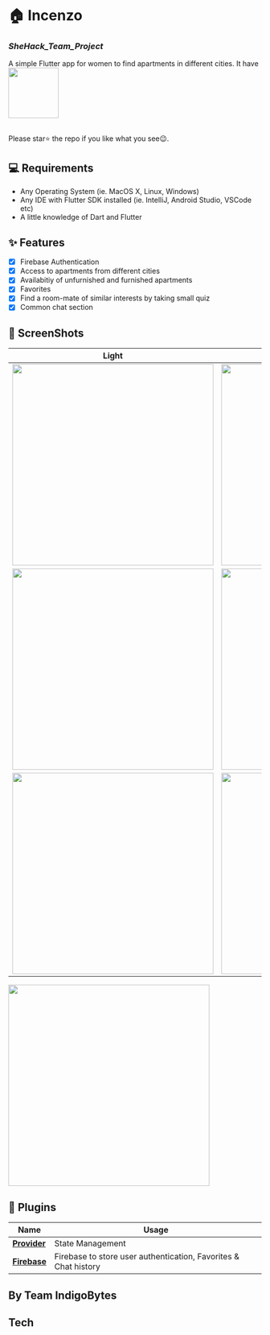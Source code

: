 # 🏠 Incenzo 
### _SheHack_Team_Project_
A simple Flutter app for women to find apartments in different cities. It have 
<img src="/ss/logo.png" width="100"> 

<br> Please star⭐ the repo if you like what you see😉.

## 💻 Requirements

- Any Operating System (ie. MacOS X, Linux, Windows)
- Any IDE with Flutter SDK installed (ie. IntelliJ, Android Studio, VSCode etc)
- A little knowledge of Dart and Flutter

## ✨ Features

- [x] Firebase Authentication
- [x] Access to apartments from different cities
- [x] Availabitiy of unfurnished and furnished apartments
- [x] Favorites
- [x] Find a room-mate of similar interests by taking small quiz
- [x] Common chat section

## 📸 ScreenShots


| Light                             | Dark                              |
| --------------------------------- | --------------------------------- |
| <img src="/ss/ss_1.png" width="400">  | <img src="/ss/ss_2.png" width="400">  |
| <img src="/ss/ss_3.png" width="400">  | <img src="/ss/ss_4.png" width="400">  |
| <img src="/ss/ss_5.png" width="400">  | <img src="/ss/ss_6.png" width="400">  |
<img src="/ss/ss_7.png" width="400">  


## 🔌 Plugins

| Name                                                    | Usage                                               |
| ------------------------------------------------------- | --------------------------------------------------- |
| [**Provider**](https://pub.dev/packages/provider)       | State Management                                    |
| [**Firebase**](https://pub.dev/packages/firebase)      | Firebase to store user authentication, Favorites & Chat history      |

## By Team IndigoBytes
## Tech




